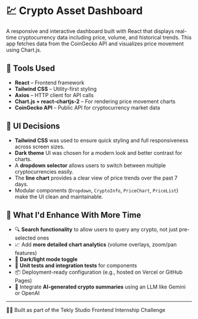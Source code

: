 # 💹 Crypto Asset Dashboard

A responsive and interactive dashboard built with React that displays real-time cryptocurrency data including price, volume, and historical trends. This app fetches data from the CoinGecko API and visualizes price movement using Chart.js.

## 🔧 Tools Used

- **React** – Frontend framework
- **Tailwind CSS** – Utility-first styling
- **Axios** – HTTP client for API calls
- **Chart.js + react-chartjs-2** – For rendering price movement charts
- **CoinGecko API** – Public API for cryptocurrency market data

## 🎨 UI Decisions

- **Tailwind CSS** was used to ensure quick styling and full responsiveness across screen sizes.
- **Dark theme** UI was chosen for a modern look and better contrast for charts.
- A **dropdown selector** allows users to switch between multiple cryptocurrencies easily.
- The **line chart** provides a clear view of price trends over the past 7 days.
- Modular components (`Dropdown`, `CryptoInfo`, `PriceChart`, `PriceList`) make the UI clean and maintainable.

## 🚀 What I'd Enhance With More Time

- 🔍 **Search functionality** to allow users to query any crypto, not just pre-selected ones
- 📈 Add **more detailed chart analytics** (volume overlays, zoom/pan features)
- 🌙 **Dark/light mode toggle**
- 🧪 **Unit tests and integration tests** for components
- 📦 Deployment-ready configuration (e.g., hosted on Vercel or GitHub Pages)
- 🧠 Integrate **AI-generated crypto summaries** using an LLM like Gemini or OpenAI

---

🧑‍💻 Built as part of the Tekly Studio Frontend Internship Challenge
